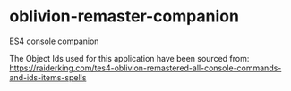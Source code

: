 # oblivion-remaster-companion
ES4 console companion

The Object Ids used for this application have been sourced from:
https://raiderking.com/tes4-oblivion-remastered-all-console-commands-and-ids-items-spells
